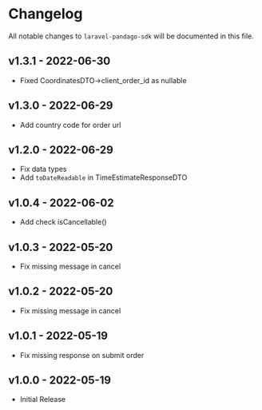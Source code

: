 # Changelog

All notable changes to `laravel-pandago-sdk` will be documented in this file.

## v1.3.1 - 2022-06-30

- Fixed CoordinatesDTO->client_order_id as nullable

## v1.3.0 - 2022-06-29

- Add country code for order url

## v1.2.0 - 2022-06-29

- Fix data types
- Add `toDateReadable` in TimeEstimateResponseDTO

## v1.0.4 - 2022-06-02

- Add check isCancellable()

## v1.0.3 - 2022-05-20

- Fix missing message in cancel

## v1.0.2 - 2022-05-20

- Fix missing message in cancel

## v1.0.1 - 2022-05-19

- Fix missing response on submit order

## v1.0.0 - 2022-05-19

- Initial Release